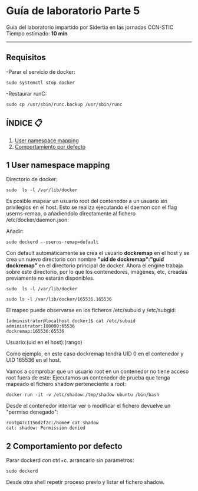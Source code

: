 # Guía de laboratorio Parte 5
Guía del laboratorio impartido por Sidertia en las jornadas CCN-STIC
Tiempo estimado: **10 min**
***

## Requisitos

-Parar el servicio de docker:
````
sudo systemctl stop docker
````

-Restaurar runC:
````
sudo cp /usr/sbin/runc.backup /usr/sbin/runc
````
## ÍNDICE 📋
1. [User namespace mapping](#id1)
2. [Comportamiento por defecto](#id2)

<div id='id1'></div>

## 1 User namespace mapping

Directorio de docker:
````
sudo  ls -l /var/lib/docker
````
Es posible mapear un usuario root del contenedor a un usuario sin privilegios en el host. Esto se realiza ejecutando el daemon con el flag userns-remap, o añadiendolo directamente al fichero /etc/docker/daemon.json:

Añadir:
````
sudo dockerd --userns-remap=default
````


Con default automáticamente se crea el usuario **dockremap** en el host y se crea un nuevo directorio con nombre **"uid de dockremap":"guid dockremap"** en el directorio principal de docker. Ahora el engine trabaja sobre este directorio, por lo que los contenedores, imágenes, etc, creadas previamente no estarán disponibles.

````
sudo  ls -l /var/lib/docker

sudo ls -l /var/lib/docker/165536.165536
````

El mapeo puede observarse en los ficheros /etc/subuid y /etc/subgid:
````
[administrator@localhost docker]$ cat /etc/subuid
administrator:100000:65536
dockremap:165536:65536
````

Usuario:(uid en el host):(rango)


Como ejemplo, en este caso dockremap tendrá UID 0 en el contenedor y UID 165536 en el host. 

Vamos a comprobar que un usuario root en un contenedor no tiene acceso root fuera de este:
Ejecutamos un contenedor de prueba que tenga mapeado el fichero shadow perteneciente a root:
````
docker run -it -v /etc/shadow:/tmp/shadow ubuntu /bin/bash
````
Desde el contenedor intentar ver o modificar el fichero devuelve un "permiso denegado":
````
root@47c1156d2f2c:/home# cat shadow
cat: shadow: Permission denied
````

<div id='id2'></div>

## 2 Comportamiento por defecto

Parar dockerd con ctrl+c.
arrancarlo sin parametros:
````
sudo dockerd
````

Desde otra shell repetir proceso previo y listar el fichero shadow.
